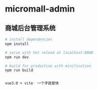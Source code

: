 # micromall-admin

## 商城后台管理系统

```bash
# install dependencies
npm install

# serve with hot reload at localhost:8080
npm run dev

# build for production with minification
npm run build


vue3.0 + vite  一个字就是快
```
